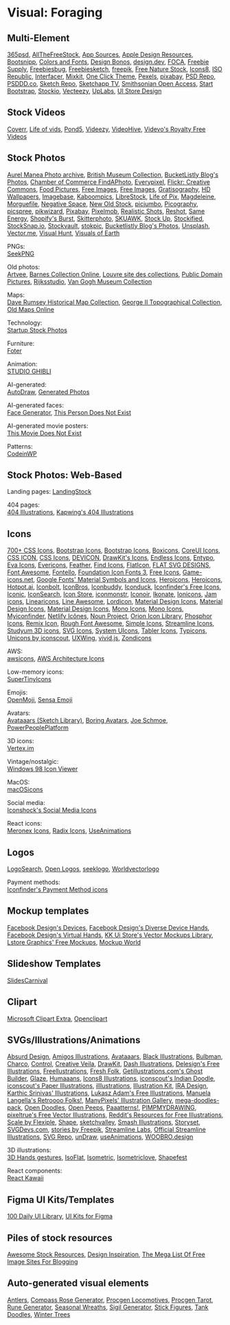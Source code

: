 # Visual: Foraging

## Multi-Element

[365psd](https://365psd.com/),
[AllTheFreeStock](https://allthefreestock.com/), [App Sources](http://www.sketchappsources.com/),
[Apple Design Resources](https://developer.apple.com/design/resources/),
[Bootsnipp](https://bootsnipp.com/),
[Colors and Fonts](https://www.colorsandfonts.com/),
[Design Bonos](https://designbonos.com/),
[design.dev](https://design.dev/),
[FOCA](https://https://focastock.com/), [Freebie Supply](https://freebiesupply.com/), [Freebiesbug](https://freebiesbug.com/), [Freebiesketch](https://freebiesketch.com/), [freepik](https://www.freepik.com/), [Free Nature Stock](https://freenaturestock.com/),
[Icons8](https://icons8.com/), [ISO Republic](https://isorepublic.com/), [Interfacer](https://interfacer.xyz/),
[Mixkit](https://mixkit.co/),
[One Click Theme](https://www.oneclicktheme.com/),
[Pexels](https://www.pexels.com/), [pixabay](https://pixabay.com/), [PSD Repo](https://psdrepo.com/), [PSDDD.co](https://psddd.co/),
[Sketch Repo](https://sketchrepo.com/), [Sketchapp TV](http://sketchapp.tv/), [Smithsonian Open Access](https://www.si.edu/openaccess), [Start Bootstrap](https://startbootstrap.com/), [Stockio](https://www.stockio.com/),
[Vecteezy](https://www.vecteezy.com/),
[UpLabs](https://www.uplabs.com/), [UI Store Design](https://www.uistore.design/)

## Stock Videos

[Coverr](https://coverr.co/),
[Life of vids](https://www.lifeofvids.com/),
[Pond5](https://www.pond5.com/),
[Videezy](https://www.videezy.com/),
[VideoHive](https://videohive.net/),
[Videvo's Royalty Free Videos](https://www.videvo.net/stock-video-footage/)

## Stock Photos

[Aurel Manea Photo archive](http://aurelm.com/portfolio/aurel-manea-photo-archive/),
[British Museum Collection](https://www.britishmuseum.org/collection), [BucketListly Blog's Photos](https://www.bucketlistly.blog/photos/),
[Chamber of Commerce FindAPhoto](https://www.chamberofcommerce.org/findaphoto/),
[Everypixel](https://www.everypixel.com/),
[Flickr: Creative Commons](https://www.flickr.com/creativecommons/), [Food Pictures](https://www.foodiesfeed.com/), [Free Images](https://www.freeimages.com/), [Free Images](https://www.goodfreephotos.com/),
[Gratisography](https://gratisography.com/),
[HD Wallpapers](https://uhdwallpapers.org/),
[Imagebase](https://imagebase.net/),
[Kaboompics](https://kaboompics.com/),
[LibreStock](https://librestock.com/), [Life of Pix](https://www.lifeofpix.com/),
[Magdeleine](https://magdeleine.co/), [Morguefile](https://morguefile.com/photos),
[Negative Space](https://negativespace.co/), [New Old Stock](https://nos.twnsnd.co/),
[picjumbo](https://picjumbo.com/), [Picography](https://picography.co), [picspree](https://picspree.com/), [pikwizard](https://pikwizard.com/), [Pixabay](https://pixabay.com), [Pixelmob](https://pixelmob.co/),
[Realistic Shots](https://realisticshots.com/), [Reshot](https://www.reshot.com/),
[Same Energy](https://same.energy/), [Shopify's Burst](https://burst.shopify.com/), [Skitterphoto](https://skitterphoto.com/), [SKUAWK](http://skuawk.com/), [Stock Up](https://www.sitebuilderreport.com/stock-up/), [Stockified](https://www.stockified.com/), [StockSnap.io](https://stocksnap.io/), [Stockvault](https://www.stockvault.net/), [stokpic](https://stokpic.com/),
[Bucketlistly Blog's Photos](https://www.bucketlistly.blog/photos),
[Unsplash](https://unsplash.com/),
[Vector.me](https://vector.me/), [Visual Hunt](https://visualhunt.com/), [Visuals of Earth](https://visualsofearth.com/)

PNGs:  
[SeekPNG](https://www.seekpng.com/)

Old photos:  
[Artvee](https://artvee.com/),
[Barnes Collection Online](https://collection.barnesfoundation.org/),
[Louvre site des collections](https://collections.louvre.fr/en/),
[Public Domain Pictures](https://www.publicdomainpictures.net/),
[Rijksstudio](https://www.rijksmuseum.nl/en/rijksstudio),
[Van Gogh Museum Collection](https://www.vangoghmuseum.nl/en/collection)

Maps:  
[Dave Rumsey Historical Map Collection](https://www.davidrumsey.com/),
[George II Topographical Collection](https://www.flickr.com/photos/tags/georgeiiitopographicalcollection),
[Old Maps Online](https://www.oldmapsonline.org/)

Technology:  
[Startup Stock Photos](https://startupstockphotos.com/)

Furniture:  
[Foter](https://foter.com/)

Animation:  
[STUDIO GHIBLI](https://www.ghibli.jp/info/013251/)

AI-generated:  
[AutoDraw](https://www.autodraw.com/),
[Generated Photos](https://generated.photos/)

AI-generated faces:  
[Face Generator](https://generated.photos/face-generator),
[This Person Does Not Exist](https://thispersondoesnotexist.com/)

AI-generated movie posters:  
[This Movie Does Not Exist](https://thismoviedoesnotexist.org/movie/unique-presence-1)

Patterns:  
[CodeinWP](https://www.codeinwp.com/pattern-collection/)

## Stock Photos: Web-Based

Landing pages:
[LandingStock](https://landingstock.com/)

404 pages:  
[404 Illustrations](https://error404.fun/),
[Kapwing's 404 Illustrations](https://www.kapwing.com/404-illustrations)

## Icons

[700+ CSS Icons](https://css.gg/),
[Bootstrap Icons](https://icons.getbootstrap.com/), [Bootstrap Icons](http://www.bootstrapicons.com/), [Boxicons](https://boxicons.com/),
[CoreUI Icons](https://coreui.io/icons/), [CSS ICON](https://cssicon.space), [CSS Icons](https://css.gg/app),
[DEVICON](https://devicon.dev/), [DrawKit's Icons](https://www.drawkit.io/free-icons),
[Endless Icons](http://endlessicons.com/), [Entypo](http://www.entypo.com/), [Eva Icons](https://akveo.github.io/eva-icons), [Evericons](http://www.evericons.com/),
[Feather](https://feathericons.com/), [Find Icons](https://findicons.com/), [FlatIcon](https://www.flaticon.com/), [FLAT SVG DESIGNS](https://flat-svg-designs.net/en/icons/all/), [Font Awesome](https://fontawesome.com/icons?d=gallery&m=free), [Fontello](http://fontello.com/), [Foundation Icon Fonts 3](https://zurb.com/playground/foundation-icon-fonts-3), [Free Icons](https://icon-icons.com/),
[Game-icons.net](https://game-icons.net/), [Google Fonts' Material Symbols and Icons](https://fonts.google.com/icons),
[Heroicons](https://heroicons.com/), [Heroicons](https://heroicons.dev/), [Hotpot.ai](https://hotpot.ai/free-icons),
[Iconbolt](https://www.iconbolt.com/), [IconBros](https://www.iconbros.com/), [Iconbuddy](https://iconbuddy.app/), [Iconduck](https://iconduck.com/),
[Iconfinder's Free Icons](https://www.iconfinder.com/free_icons), [Iconic](https://iconic.app/), [IconSearch](https://iconsear.ch/), [Icon Store](https://iconstore.co/), [iconmonstr](https://iconmonstr.com/), [Iconoir](https://iconoir.com/), [Ikonate](https://ikonate.com/), [Ionicons](https://ionicons.com/),
[Jam icons](https://linearicons.com/free),
[Linearicons](https://linearicons.com/free), [Line Awesome](https://icons8.com/line-awesome), [Lordicon](https://lordicon.com/free-icons),
[Material Design Icons](https://materialdesignicons.com/), [Material Design Icons](https://www.materialpalette.com/icons), [Material Design Icons](https://material.io/resources/icons/?style=baseline), [Mono Icons](https://icons.mono.company/),
[Mono Icons](https://icons.mono.company/), [Myiconfinder](http://www.myiconfinder.com/),
[Netlify Icônes](https://icones.netlify.app/), [Noun Project](https://thenounproject.com/),
[Orion Icon Library](https://www.orioniconlibrary.com/),
[Phosphor Icons](https://phosphoricons.com/),
[Remix Icon](https://remixicon.com/), [Rough Font Awesome](https://djamshed.github.io/rough-awesome-font/dist/),
[Simple Icons](https://simpleicons.org/), [Streamline Icons](https://www.streamlinehq.com/icons?tab=free), [Studyum 3D icons](https://studyum.store/), [SVG Icons](http://svgicons.sparkk.fr/), [System UIcons](https://systemuicons.com/),
[Tabler Icons](https://tablericons.com/), [Typicons](https://www.s-ings.com/typicons/),
[Unicons by iconscout](https://iconscout.com/unicons), [UXWing](https://uxwing.com/),
[vivid.js](https://webkul.github.io/vivid/),
[Zondicons](https://www.zondicons.com/)

AWS:  
[awsicons](https://awsicons.dev/),
[AWS Architecture Icons](https://aws.amazon.com/architecture/icons/)

Low-memory icons:  
[SuperTinyIcons](https://github.com/edent/SuperTinyIcons)

Emojis:  
[OpenMoji](https://openmoji.org/),
[Sensa Emoji](https://sensa.co/emoji/)

Avatars:  
[Avataaars (Sketch Library)](https://avataaars.com/),
[Boring Avatars](https://boringavatars.com/),
[Joe Schmoe](https://joeschmoe.io/),
[PowerPeoplePlatform](https://powerpeopleplatform.com/)

3D icons:  
[Vertex.im](https://vertex.im/)

Vintage/nostalgic:  
[Windows 98 Icon Viewer](https://win98icons.alexmeub.com/)

MacOS:  
[macOSicons](https://macosicons.com/#/)

Social media:  
[Iconshock's Social Media Icons](https://www.iconshock.com/social-media-icons/)

React icons:  
[Meronex Icons](https://github.com/meronex/meronex-icons),
[Radix Icons](https://www.radix-ui.com/icons),
[UseAnimations](https://react.useanimations.com/)

## Logos

[LogoSearch](https://logosear.ch/),
[Open Logos](https://openlogos.org/),
[seeklogo](https://seeklogo.com/),
[Worldvectorlogo](https://worldvectorlogo.com/)

Payment methods:  
[Iconfinder's Payment Method icons](https://www.iconfinder.com/iconsets/payment-method-1)

## Mockup templates

[Facebook Design's Devices](https://facebook.design/devices),
[Facebook Design's Diverse Device Hands](https://facebook.design/handskit),
[Facebook Design's Virtual Hands](https://facebook.design/virtual-hands),
[KK Ui Store's Vector Mockups Library](https://mockups.kkuistore.com/),
[Lstore Graphics' Free Mockups](https://www.ls.graphics/free-mockups),
[Mockup World](https://www.ls.graphics/free-mockups)

## Slideshow Templates

[SlidesCarnival](https://www.slidescarnival.com/)

## Clipart

[Microsoft Clipart Extra](https://archive.org/details/mso97clipart),
[Openclipart](https://www.openclipart.org/)

## SVGs/Illustrations/Animations

[Absurd Design](https://absurd.design/), [Amigos Illustrations](https://amigos.blush.design/), [Avataaars](https://avataaars.com/),
[Black Illustrations](https://www.blackillustrations.com/), [Bulbman](https://bulbman.art/),
[Charco](https://www.karthiksrinivas.in/charco), [Control](https://control.rocks/), [Creative Veila](https://www.veila.me/freebies/scandinavian-houses-free-vector-images),
[DrawKit](https://www.drawkit.io/), [Dash Illustrations](https://www.karthiksrinivas.in/dash), [Delesign's Free Illustrations](https://www.delesign.com/free-designs/graphics),
[Freellustrations](https://www.freellustrations.com/), [Fresh Folk](https://fresh-folk.com/),
[Getillustrations.com's Ghost Builder](https://getillustrations.com/illustration-pack/ghost-illustrations-builder), [Glaze](https://www.glazestock.com/),
[Humaaans](https://www.humaaans.com/),
[Icons8 Illustrations](https://icons8.com/illustrations), [iconscout's Indian Doodle](https://iconscout.com/illustration-pack/indian-doodle), [iconscout's Paper Illustrations](https://iconscout.com/paper-illustrations), [illlustrations](https://illlustrations.co/), [Illustration Kit](https://illustrationkit.com/), [IRA Design](https://iradesign.io/gallery/illustrations),
[Karthic Srinivas' Illustrations](https://www.karthiksrinivas.in/illustrations),
[Lukasz Adam's Free Illustrations](https://lukaszadam.com/illustrations),
[Manuela Langella's Retroooo Folks!](https://www.manuelalangella.com/retroooo-folks/), [ManyPixels' Illustration Gallery](https://www.manypixels.co/gallery/),
[mega-doodles-pack](https://github.com/MariaLetta/mega-doodles-pack),
[Open Doodles](https://www.opendoodles.com/), [Open Peeps](https://www.openpeeps.com/),
[Paaatterns!](https://products.ls.graphics/paaatterns/), [PIMPMYDRAWING](https://pimpmydrawing.com/), [pixeltrue's Free Vector Illustrations](https://www.pixeltrue.com/free-illustrations),
[Reddit's Resources for Free Illustrations](https://www.reddit.com/r/FreeIllustrations/),
[Scale by Flexiple](https://2.flexiple.com/scale/all-illustrations), [Shape](https://shape.so/), [sketchvalley](https://sketchvalley.com/), [Smash Illustrations](https://usesmash.com/), [Storyset](https://storyset.com/), [SVGDevs.com](https://svgdevs.com/), [stories by Freepik](https://stories.freepik.com/), [Streamline Labs](https://lab.streamlineicons.com/), [Official Streamline Illustrations](https://app.streamlinehq.com/illustrations), [SVG Repo](https://www.svgrepo.com),
[unDraw](https://undraw.co/illustrations), [useAnimations](https://useanimations.com/),
[WOOBRO.design](https://woobro.design/)

3D illustrations:  
[3D Hands gestures](https://www.handz.design/),
[IsoFlat](https://isoflat.com/), [Isometric](https://isometric.online/), [Isometriclove](https://www.isometriclove.com/),
[Shapefest](https://www.shapefest.com/)

React components:  
[React Kawaii](https://react-kawaii.vercel.app/)

## Figma UI Kits/Templates

[100 Daily UI Library](https://100dailyui.webflow.io/),
[UI Kits for Figma](https://www.uikitsnow.com/)

## Piles of stock resources

[Awesome Stock Resources](https://github.com/neutraltone/awesome-stock-resources),
[Design Inspiration](https://github.com/emmabostian/design-inspiration),
[The Mega List Of Free Image Sites For Blogging](https://www.mattcrampton.com/blog/mega_list_of_free_image_sites_for_blogging/)

## Auto-generated visual elements

[Antlers](https://watabou.itch.io/antlers),
[Compass Rose Generator](https://watabou.itch.io/compass-rose-generator),
[Procgen Locomotives](https://watabou.itch.io/procgen-locomotives),
[Procgen Tarot](https://watabou.itch.io/procgen-tarot),
[Rune Generator](https://watabou.itch.io/rune-generator),
[Seasonal Wreaths](https://watabou.itch.io/wreaths),
[Sigil Generator](https://watabou.itch.io/sigil-generator),
[Stick Figures](https://watabou.itch.io/stick-figures),
[Tank Doodles](https://watabou.itch.io/tank-doodles),
[Winter Trees](https://watabou.itch.io/winter-trees)

